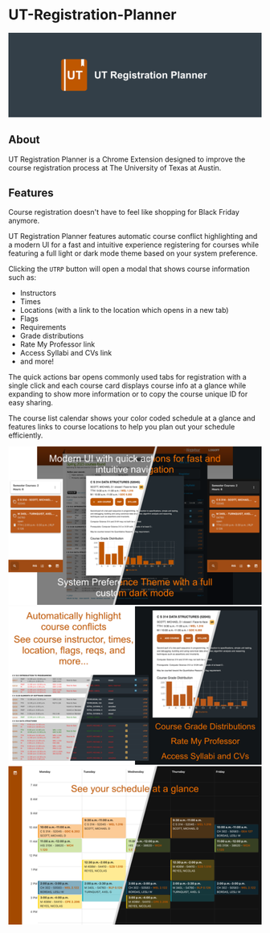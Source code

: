 # UT-Registration-Planner

![UT Registration Planner Repo Banner](images/UT-Registration-Planner_repo-banner.png)

## About
UT Registration Planner is a Chrome Extension designed to improve the course registration process at The University of Texas at Austin.

## Features
Course registration doesn't have to feel like shopping for Black Friday anymore.

UT Registration Planner features automatic course conflict highlighting and a modern UI for a fast and intuitive experience registering for courses while featuring a full light or dark mode theme based on your system preference.

Clicking the `UTRP` button will open a modal that shows course information such as:
- Instructors
- Times
- Locations (with a link to the location which opens in a new tab)
- Flags
- Requirements
- Grade distributions
- Rate My Professor link
- Access Syllabi and CVs link
- and more!

The quick actions bar opens commonly used tabs for registration with a single click and each course card displays course info at a glance while expanding to show more information or to copy the course unique ID for easy sharing.

The course list calendar shows your color coded schedule at a glance and features links to course locations to help you plan out your schedule efficiently.

![UT Registration Planner Example1](images/UT-Registration-Planner_Example1.png)
![UT Registration Planner Example2](images/UT-Registration-Planner_Example2.png)
![UT Registration Planner Example3](images/UT-Registration-Planner_Example3.png)